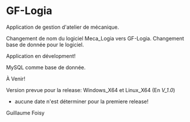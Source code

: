 # GF-Logia
Application de gestion d'atelier de mécanique.

Changement de nom du logiciel Meca_Logia vers GF-Logia.
Changement base de donnée pour le logiciel.

Application en dévelopment!

MySQL comme base de donnée.

À Venir!

Version prevue pour la release: Windows_X64 et Linux_X64 (En *V_1.0*) 
- aucune date n'est déterminer pour la premiere release!


Guillaume Foisy
